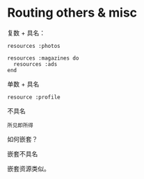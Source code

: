 # Routing others & misc

复数 + 具名：

```
resources :photos

resources :magazines do
  resources :ads
end
```

单数 + 具名

```
resource :profile
```

不具名

```
所见即所得
```

如何嵌套？

嵌套不具名

嵌套资源类似。
